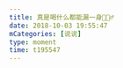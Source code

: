 ```yaml
---
title: 真是喝什么都能漏一身🤷🏻‍♂️
date: 2018-10-03 19:55:47
mCategories: [说说]
type: moment
time: t195547
---
```


<div id="pics-20181003195547"></div>

<script src="/lib/moment/pics.js"></script>
<script>
var data = [
    {"link": "2018-10-03_000000.jpeg", "type": "shuoshuo"},
    {"link": "2018-10-03_000001.jpeg", "type": "shuoshuo"}
];
picsRender(data, "pics-20181003195547");
</script>
